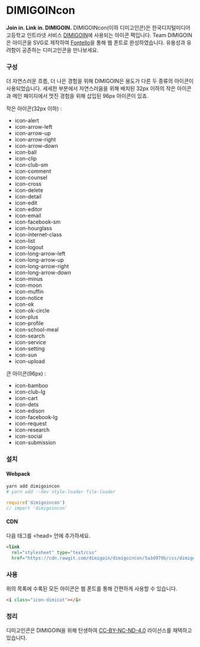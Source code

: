 # DIMIGOINcon

**Join in. Link in. DIMIGOIN.** DIMIGOINcon(이하 디미고인콘)은 한국디지털미디어고등학교 인트라넷 서비스 [DIMIGOIN](https://dimigo.in)에 사용되는 아이콘 팩입니다. Team DIMIGOIN은 아이콘을 SVG로 제작하여 [Fontello](http://fontello.com/)을 통해 웹 폰트로 완성하였습니다. 유용성과 유려함이 공존하는 디미고인콘을 만나보세요.



### 구성

더 자연스러운 흐름, 더 나은 경험을 위해 DIMIGOIN은 용도가 다른 두 종류의 아이콘이 사용되었습니다. 세세한 부분에서 자연스러움을 위해 배치된 32px 이하의 작은 아이콘과 메인 페이지에서 멋진 경험을 위해 삽입된 96px 아이콘이 있죠.

작은 아이콘(32px 이하) :

- icon-alert
- icon-arrow-left
- icon-arrow-up
- icon-arrow-right
- icon-arrow-down
- icon-ball
- icon-clip
- icon-club-sm
- icon-comment
- icon-counsel
- icon-cross
- icon-delete
- icon-detail
- icon-edit
- icon-editor
- icon-email
- icon-facebook-sm
- icon-hourglass
- icon-internet-class
- icon-list
- icon-logout
- icon-long-arrow-left
- icon-long-arrow-up
- icon-long-arrow-right
- icon-long-arrow-down
- icon-minus
- icon-moon
- icon-muffin
- icon-notice
- icon-ok
- icon-ok-circle
- icon-plus
- icon-profile
- icon-school-meal
- icon-search
- icon-service
- icon-setting
- icon-sun
- icon-upload



큰 아이콘(96px) :

- icon-bamboo
- icon-club-lg
- icon-cart
- icon-dets
- icon-edison
- icon-facebook-lg
- icon-request
- icon-research
- icon-social
- icon-submission



### 설치

#### Webpack

```bash
yarn add dimigoincon
# yarn add --dev style-loader file-loader
```

```js
require('dimigoincon')
// import 'dimigoincon'
```

#### CDN

다음 태그를 &lt;head&gt; 안에 추가하세요.

```html
<link
  rel="stylesheet" type="text/css"
  href="https://cdn.rawgit.com/dimigoin/dimigoincon/5a3d979b/css/dimigoincon_23.css">
```


### 사용

위의 목록에 수록된 모든 아이콘은 웹 폰트를 통해 간편하게 사용할 수 있습니다.

```html
<i class="icon-dimicat"></i>
```



### 정리

디미고인콘은 DIMIGOIN을 위해 탄생하여 [CC-BY-NC-ND-4.0](LICENSE) 라이선스를 채택하고 있습니다.
